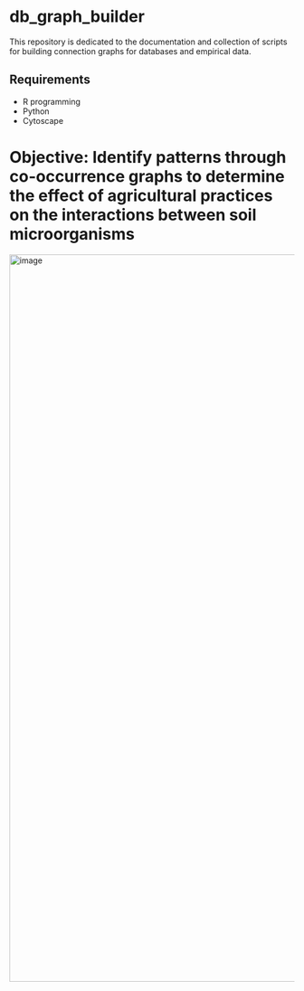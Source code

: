# db_graph_builder
This repository is dedicated to the documentation and collection of scripts for building connection graphs for databases and empirical data.

## Requirements
- R programming
- Python
- Cytoscape

# Objective: Identify patterns through co-occurrence graphs to determine the effect of agricultural practices on the interactions between soil microorganisms 
<img width="1270" height="1287" alt="image" src="https://github.com/user-attachments/assets/80530fba-5bd4-4fc5-be3d-803c96426c1d" />

